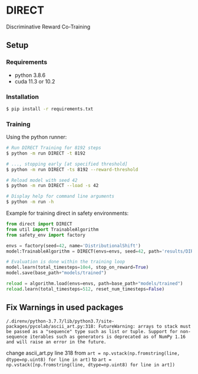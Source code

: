 # DIRECT 
Discriminative Reward Co-Training

## Setup 

### Requirements
- python 3.8.6
- cuda 11.3 or 10.2

### Installation 
```sh
$ pip install -r requirements.txt
```

### Training

Using the python runner: 
```sh
# Run DIRECT Training for 8192 steps
$ python -m run DIRECT -t 8192

# ..., stopping early [at specified threshold]
$ python -m run DIRECT -ts 8192 --reward-threshold 

# Reload model with seed 42
$ python -m run DIRECT --load -s 42

# Display help for command line arguments 
$ python -m run -h
```

Example for training direct in safety environments:
```python 
from direct import DIRECT 
from util import TrainableAlgorithm
from safety_env import factory

envs = factory(seed=42, name='DistributionalShift')
model:TrainableAlgorithm = DIRECT(envs=envs, seed=42, path='results/DIRECT/42', chi=1.0, kappa=512, omega=1/1)

# Evaluation is done within the training loop
model.learn(total_timesteps=10e4, stop_on_reward=True)
model.save(base_path+"models/trained")

reload = algorithm.load(envs=envs, path=base_path+"models/trained")
reload.learn(total_timesteps=512, reset_num_timesteps=False)
```

## Fix Warnings in used packages 

`/.direnv/python-3.7.7/lib/python3.7/site-packages/pycolab/ascii_art.py:318: FutureWarning: arrays to stack must be passed as a "sequence" type such as list or tuple. Support for non-sequence iterables such as generators is deprecated as of NumPy 1.16 and will raise an error in the future.`

change ascii_art.py line 318 from 
`art = np.vstack(np.fromstring(line, dtype=np.uint8) for line in art)`
to 
`art = np.vstack([np.fromstring(line, dtype=np.uint8) for line in art])`